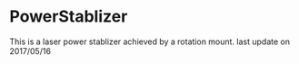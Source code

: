 # PowerStablizer
This is a laser power stablizer achieved by a rotation mount.
last update on 2017/05/16
